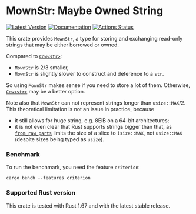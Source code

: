 MownStr: Maybe Owned String
===========================

[![Latest Version](https://img.shields.io/crates/v/mownstr.svg)](https://crates.io/crates/mownstr)
[![Documentation](https://docs.rs/mownstr/badge.svg)](https://docs.rs/mownstr/)
[![Actions Status](https://github.com/pchampin/mownstr/actions/workflows/lint_and_test.yml/badge.svg)](https://github.com/pchampin/mownstr/actions)

This crate provides `MownStr`,
a type for storing and exchanging read-only strings that may be either borrowed or owned.

Compared to [`Cow<str>`]:
* `MownStr` is 2/3 smaller,
* `MownStr` is slightly slower to construct and deference to a `str`.

So using `MownStr` makes sense if you need to store a lot of them.
Otherwise, [`Cow<str>`] may be a better option.

Note also that `MownStr` can not represent strings longer than `usize::MAX`/2.
This theoretical limitation is not an issue in practice, because
* it still allows for huge string, e.g. 8EiB on a 64-bit architectures;
* it is not even clear that Rust supports strings bigger than that,
  as [`from_raw_parts`] limits the size of a slice to `isize::MAX`,
  not `usize::MAX` (despite sizes being typed as `usize`).

[`Cow<str>`]: https://doc.rust-lang.org/std/borrow/enum.Cow.html
[`from_raw_parts`]: https://doc.rust-lang.org/std/slice/fn.from_raw_parts.html

### Benchmark

To run the benchmark, you need the feature `criterion`:

```
cargo bench --features criterion
```

### Supported Rust version

This crate is tested with Rust 1.67 and with the latest stable release.
